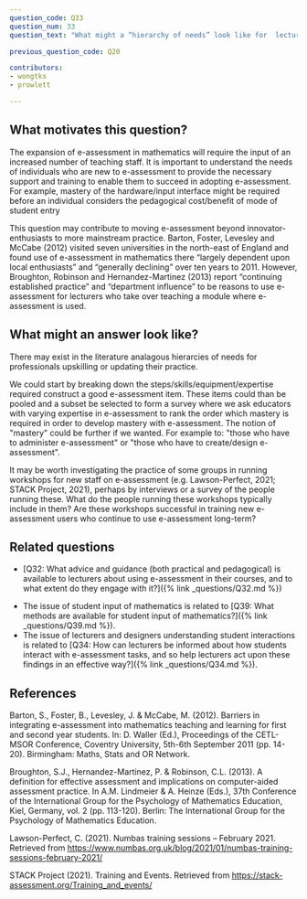 ```yaml
---
question_code: Q33
question_num: 33
question_text: "What might a “hierarchy of needs” look like for  lecturers who are transitioning to increased use of e-assessments?" 

previous_question_code: Q20

contributors: 
- wongtks
- prowlett

---
```





## What motivates this question?

The expansion of e-assessment in mathematics will require the input of an increased number of teaching staff. It is important to understand the needs of individuals who are new to e-assessment to provide the necessary support and training to enable them to succeed in adopting e-assessment. For example, mastery of the hardware/input interface might be required before an individual considers the pedagogical cost/benefit of mode of student entry

This question may contribute to moving e-assessment beyond innovator-enthusiasts to more mainstream practice. Barton, Foster, Levesley and McCabe (2012) visited seven universities in the north-east of England and found use of e-assessment in mathematics there “largely dependent upon local enthusiasts” and “generally declining” over ten years to 2011. However, Broughton, Robinson and Hernandez-Martinez (2013) report “continuing established practice” and “department influence” to be reasons to use e-assessment for lecturers who take over teaching a module where e-assessment is used.

## What might an answer look like?

There may exist in the literature analagous hierarcies of needs for professionals upskilling or updating their practice.

We could start by breaking down the steps/skills/equipment/expertise required construct a good e-assessment item. These items could than be pooled and a subset be selected to form a survey where we ask educators with varying expertise in e-assessment to rank the order which mastery is required in order to develop mastery with e-assessment. The notion of "mastery" could be further if we wanted. For example to: "those who have to administer e-assessment" or "those who have to create/design e-assessment". 

It may be worth investigating the practice of some groups in running workshops for new staff on e-assessment (e.g. Lawson-Perfect, 2021; STACK Project, 2021), perhaps by interviews or a survey of the people running these. What do the people running these workshops typically include in them? Are these workshops successful in training new e-assessment users who continue to use e-assessment long-term?

## Related questions

- [Q32: What advice and guidance (both practical and pedagogical) is available to  lecturers about using e-assessment in their courses, and to what extent do they engage with it?]({% link _questions/Q32.md %})

* The issue of student input of mathematics is related to [Q39: What methods are available for student input of mathematics?]({% link _questions/Q39.md %}).
* The issue of lecturers and designers understanding student interactions is related to [Q34: How can lecturers be informed about how students interact with e-assessment tasks, and so help lecturers act upon these findings in an effective way?]({% link _questions/Q34.md %}).

## References

<div class="reference_list" markdown="1">

Barton, S., Foster, B., Levesley, J. & McCabe, M. (2012). Barriers in integrating e-assessment into mathematics teaching and learning for first and second year students. In: D. Waller (Ed.), Proceedings of the CETL-MSOR Conference, Coventry University, 5th-6th September 2011 (pp. 14-20). Birmingham: Maths, Stats and OR Network.

Broughton, S.J., Hernandez-Martinez, P. & Robinson, C.L. (2013). A definition for effective assessment and implications on computer-aided assessment practice. In A.M. Lindmeier & A. Heinze (Eds.), 37th Conference of the International Group for the Psychology of Mathematics Education, Kiel, Germany, vol. 2 (pp. 113-120). Berlin: The International Group for the Psychology of Mathematics Education.

Lawson-Perfect, C. (2021). Numbas training sessions – February 2021. Retrieved from <https://www.numbas.org.uk/blog/2021/01/numbas-training-sessions-february-2021/>

STACK Project (2021). Training and Events. Retrieved from <https://stack-assessment.org/Training_and_events/>

</div>
